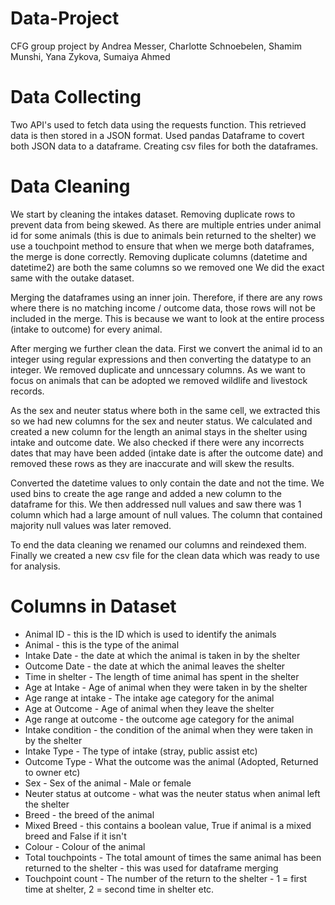 # Data-Project
CFG group project by Andrea Messer, Charlotte Schnoebelen, Shamim Munshi, Yana Zykova, Sumaiya Ahmed

# Data Collecting
Two API's used to fetch data using the requests function. This retrieved data is then stored in a JSON format.
Used pandas Dataframe to covert both JSON data to a dataframe.
Creating csv files for both the dataframes. 

# Data Cleaning
We start by cleaning the intakes dataset. 
Removing duplicate rows to prevent data from being skewed. 
As there are multiple entries under animal id for some animals (this is due to animals bein returned to the shelter) we use a touchpoint method to ensure that when we merge both dataframes, the merge is done correctly.
Removing duplicate columns (datetime and datetime2) are both the same columns so we removed one
We did the exact same with the outake dataset. 

Merging the dataframes using an inner join. Therefore, if there are any rows where there is no matching income / outcome data, those rows will not be included in the merge. This is because we want to look at the entire process (intake to outcome) for every animal.

After merging we further clean the data.
First we convert the animal id to an integer using regular expressions and then converting the datatype to an integer.
We removed duplicate and unncessary columns.
As we want to focus on animals that can be adopted we removed wildlife and livestock records.

As the sex and neuter status where both in the same cell, we extracted this so we had new columns for the sex and neuter status.
We calculated and created a new column for the length an animal stays in the shelter using intake and outcome date. 
We also checked if there were any incorrects dates that may have been added (intake date is after the outcome date) and removed these rows as they are inaccurate and will skew the results. 

Converted the datetime values to only contain the date and not the time. 
We used bins to create the age range and added a new column to the dataframe for this. 
We then addressed null values and saw there was 1 column which had a large amount of null values. The column that contained majority null values was later removed.

To end the data cleaning we renamed our columns and reindexed them.
Finally we created a new csv file for the clean data which was ready to use for analysis. 

# Columns in Dataset
* Animal ID - this is the ID which is used to identify the animals
* Animal - this is the type of the animal
* Intake Date - the date at which the animal is taken in by the shelter
* Outcome Date - the date at which the animal leaves the shelter
* Time in shelter - The length of time animal has spent in the shelter
* Age at Intake - Age of animal when they were taken in by the shelter
* Age range at intake - The intake age category for the animal
* Age at Outcome - Age of animal when they leave the shelter
* Age range at outcome - the outcome age category for the animal
* Intake condition - the condition of the animal when they were taken in by the shelter
* Intake Type - The type of intake (stray, public assist etc)
* Outcome Type - What the outcome was the animal (Adopted, Returned to owner etc)
* Sex - Sex of the animal - Male or female
* Neuter status at outcome - what was the neuter status when animal left the shelter
* Breed - the breed of the animal
* Mixed Breed - this contains a boolean value, True if animal is a mixed breed and False if it isn't
* Colour - Colour of the animal
* Total touchpoints - The total amount of times the same animal has been returned to the shelter - this was used for dataframe merging
* Touchpoint count - The number of the return to the shelter - 1 = first time at shelter, 2 = second time in shelter etc. 




